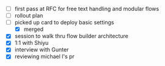 * [ ] first pass at RFC for free text handling and modular flows
* [ ] rollout plan
* [ ] picked up card to deploy basic settings
  * [x] merged
* [x] session to walk thru flow builder architecture
* [x] 1:1 with Shiyu
* [x] interview with Gunter
* [x] reviewing michael l's pr
